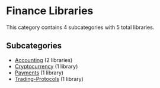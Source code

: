 # Finance Libraries

This category contains 4 subcategories with 5 total libraries.

## Subcategories

- [Accounting](Accounting.md) (2 libraries)
- [Cryptocurrency](Cryptocurrency.md) (1 library)
- [Payments](Payments.md) (1 library)
- [Trading-Protocols](Trading-Protocols.md) (1 library)
